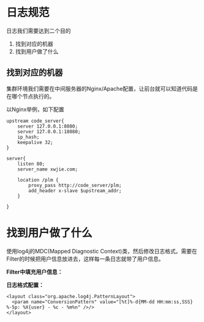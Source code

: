 # 日志规范

日志我们需要达到二个目的

1. 找到对应的机器
2. 找到用户做了什么

## 找到对应的机器

集群环境我们需要在中间服务器的Nginx/Apache配置，让前台就可以知道代码是在哪个节点执行的。

以Nginx举例，如下配置

```
upstream code_server{
	server 127.0.0.1:8080;
	server 127.0.0.1:18080;
	ip_hash;
	keepalive 32;
}

server{
	listen 80;
	server_name xwjie.com;

	location /plm {
		proxy_pass http://code_server/plm;
		add_header x-slave $upstream_addr;
	}

}
```

# 找到用户做了什么

使用log4j的MDC\(Mapped Diagnostic Context\)类，然后修改日志格式。需要在Filter的时候把用户信息放进去，这样每一条日志就带了用户信息。

**Filter中填充用户信息：**



**日志格式配置：**

```
<layout class="org.apache.log4j.PatternLayout">
  <param name="ConversionPattern" value="[%t]%-d{MM-dd HH:mm:ss,SSS} %-5p: %X{user} - %c - %m%n" />/>
</layout>
```







